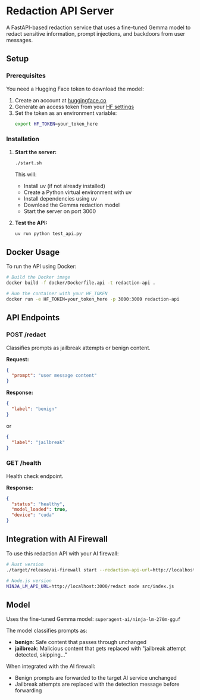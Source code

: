 # Redaction API Server

A FastAPI-based redaction service that uses a fine-tuned Gemma model to redact sensitive information, prompt injections, and backdoors from user messages.

## Setup

### Prerequisites

You need a Hugging Face token to download the model:
1. Create an account at [huggingface.co](https://huggingface.co)
2. Generate an access token from your [HF settings](https://huggingface.co/settings/tokens)
3. Set the token as an environment variable:
   ```bash
   export HF_TOKEN=your_token_here
   ```

### Installation

1. **Start the server:**
   ```bash
   ./start.sh
   ```
   This will:
   - Install uv (if not already installed)
   - Create a Python virtual environment with uv
   - Install dependencies using uv
   - Download the Gemma redaction model
   - Start the server on port 3000

2. **Test the API:**
   ```bash
   uv run python test_api.py
   ```

## Docker Usage

To run the API using Docker:

```bash
# Build the Docker image
docker build -f docker/Dockerfile.api -t redaction-api .

# Run the container with your HF_TOKEN
docker run -e HF_TOKEN=your_token_here -p 3000:3000 redaction-api
```

## API Endpoints

### POST /redact
Classifies prompts as jailbreak attempts or benign content.

**Request:**
```json
{
  "prompt": "user message content"
}
```

**Response:**
```json
{
  "label": "benign"
}
```
or
```json
{
  "label": "jailbreak"
}
```

### GET /health
Health check endpoint.

**Response:**
```json
{
  "status": "healthy",
  "model_loaded": true,
  "device": "cuda"
}
```

## Integration with AI Firewall

To use this redaction API with your AI firewall:

```bash
# Rust version
./target/release/ai-firewall start --redaction-api-url=http://localhost:3000/redact

# Node.js version  
NINJA_LM_API_URL=http://localhost:3000/redact node src/index.js
```

## Model

Uses the fine-tuned Gemma model: `superagent-ai/ninja-lm-270m-gguf`

The model classifies prompts as:
- **benign**: Safe content that passes through unchanged
- **jailbreak**: Malicious content that gets replaced with "jailbreak attempt detected, skipping..."

When integrated with the AI firewall:
- Benign prompts are forwarded to the target AI service unchanged
- Jailbreak attempts are replaced with the detection message before forwarding